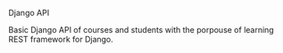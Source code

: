 Django API


Basic Django API of courses and students with the porpouse of learning REST framework for Django.
